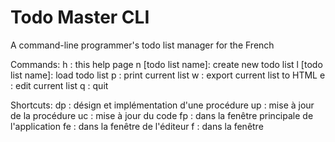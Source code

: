 # Todo Master CLI
A command-line programmer's todo list manager for the French

Commands:
 h : this help page
 n [todo list name]: create new todo list
 l [todo list name]: load todo list
 p : print current list
 w : export current list to HTML
 e : edit current list
 q : quit

Shortcuts:
 dp : désign et implémentation d'une procédure 
 up : mise à jour de la procédure 
 uc : mise à jour du code 
 fp : dans la fenêtre principale de l'application 
 fe : dans la fenêtre de l'éditeur 
 f :  dans la fenêtre

